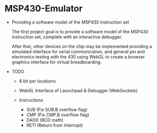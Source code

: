 MSP430-Emulator
===============

- Providing a software model of the MSP430 instruction set

  The first project goal is to provide a software model of the MSP430 
  instruction set, complete with an interactive debugger. 

  After that, other devices on the chip may be implemented providing a 
  simulated interface for serial communication, and general pin and 
  electronics testing with the 430 using WebGL to create a browser graphics 
  interface for virtual breadboarding. 

- TODO

  - 8 bit per locations
  - WebGL Interface of Launchpad & Debugger (WebSockets)

  - Instructions
    - SUB (Fix SUB.B overflow flag)
    - CMP (Fix CMP.B overflow flag)
    - DADD (BCD math)    
    - RETI (Return from Interrupt)
